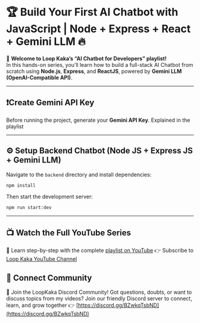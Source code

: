 # 🏆 Build Your First AI Chatbot with JavaScript | Node + Express + React + Gemini LLM 🔥

🚀 **Welcome to Loop Kaka’s “AI Chatbot for Developers” playlist!**  
In this hands-on series, you’ll learn how to build a full-stack AI Chatbot from scratch using **Node.js**, **Express**, and **ReactJS**, powered by **Gemini LLM (OpenAI-Compatible API)**.

---

## ❗️Create Gemini API Key

Before running the project, generate your **Gemini API Key**. Explained in the playlist

---

## ⚙️ Setup Backend Chatbot (Node JS + Express JS + Gemini LLM)

Navigate to the `backend` directory and install dependencies:

```bash
npm install
```

Then start the development server:

```bash
npm run start:dev
```

---

## 📺 Watch the Full YouTube Series

🎥 Learn step-by-step with the complete [playlist on YouTube](https://www.youtube.com/playlist?list=PLJlUSSYHG1wYAyPGSFGFaoWZWDJ19_uH-)
👉 Subscribe to [Loop Kaka YouTube Channel](https://www.youtube.com/@LoopKaka)

## 🤙 Connect Community

💬 Join the LoopKaka Discord Community!
Got questions, doubts, or want to discuss topics from my videos?
Join our friendly Discord server to connect, learn, and grow together 👉 [https://discord.gg/BZwkqTsbND](https://discord.gg/BZwkqTsbND)
